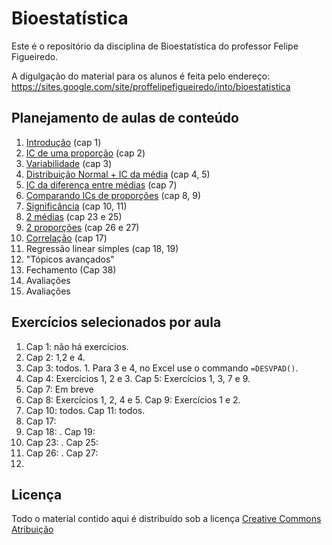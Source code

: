 # Bioestatística

Este é o repositório da disciplina de Bioestatística do professor Felipe Figueiredo.

A digulgação do material para os alunos é feita pelo endereço: https://sites.google.com/site/proffelipefigueiredo/into/bioestatistica

## Planejamento de aulas de conteúdo

1. [Introdução][] (cap 1)
2. [IC de uma proporção][] (cap 2)
3. [Variabilidade][] (cap 3)
4. [Distribuição Normal + IC da média][] (cap 4, 5)
5. [IC da diferença entre médias][] (cap 7)
6. [Comparando ICs de proporções][] (cap 8, 9)
7. [Significância][] (cap 10, 11)
8. [2 médias][] (cap 23 e 25)
9. [2 proporções][] (cap 26 e 27)
10. [Correlação][] (cap 17)
11. Regressão linear simples (cap 18, 19)
12. "Tópicos avançados"
13. Fechamento (Cap 38)
14. Avaliações
15. Avaliações

[Introdução]: https://github.com/philsf/Bioestatistica/raw/master/Aulas/BE-Intro.pdf
[IC de uma proporção]: https://github.com/philsf/Bioestatistica/raw/master/Aulas/BE-IC-prop-cap2.pdf
[Variabilidade]: https://github.com/philsf/Bioestatistica/raw/master/Aulas/BE-Variabilidade-cap3.pdf
[Distribuição Normal + IC da média]: https://github.com/philsf/Bioestatistica/raw/master/Aulas/BE-Normal-IC-cap4-5.pdf
[IC da diferença entre médias]: https://github.com/philsf/Bioestatistica/raw/master/Aulas/BE-diferenca-IC-media-cap7.pdf
[Comparando ICs de proporções]: https://github.com/philsf/Bioestatistica/raw/master/Aulas/BE-OR-RR-cap8-9.pdf
[Significância]: https://github.com/philsf/Bioestatistica/raw/master/Aulas/BE-Significancia_cap10-11.pdf
[2 médias]: https://github.com/philsf/Bioestatistica/raw/master/Aulas/BE-testes-2medias-cap23-25.pdf
[2 proporções]: https://github.com/philsf/Bioestatistica/raw/master/Aulas/BE-testes-2prop-cap26-27.pdf
[Correlação]: https://github.com/philsf/Bioestatistica/raw/master/Aulas/BE-Correlacao-cap17.pdf


## Exercícios selecionados por aula

1. Cap 1: não há exercícios.
2. Cap 2: 1,2 e 4.
3. Cap 3: todos. 1. Para 3 e 4, no Excel use o commando `=DESVPAD()`.
4. Cap 4: Exercícios 1, 2 e 3. Cap 5: Exercícios 1, 3, 7 e 9.
5. Cap 7: Em breve
6. Cap 8: Exercícios 1, 2, 4 e 5. Cap 9: Exercícios 1 e 2.
7. Cap 10: todos. Cap 11: todos.
8. Cap 17:
9. Cap 18: . Cap 19:
10. Cap 23: . Cap 25:
11. Cap 26: . Cap 27:
12. 

## Licença
Todo o material contido aqui é distribuído sob a licença [Creative Commons Atribuição](http://creativecommons.org/licenses/by/4.0/deed.pt_BR)
